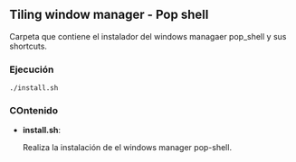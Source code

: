 ## Tiling window manager - Pop shell

Carpeta que contiene el instalador del windows managaer pop_shell y sus shortcuts.

### Ejecución

```console
./install.sh
```

### COntenido

- **install.sh**:

  Realiza la instalación de el windows manager pop-shell.
